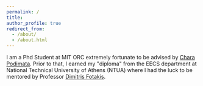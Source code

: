 ```yaml
---
permalink: /
title: 
author_profile: true
redirect_from: 
  - /about/
  - /about.html
---
```


I am a Phd Student at MIT ORC extremely fortunate to be advised by [Chara Podimata](https://www.charapodimata.com/). Prior to that, I earned my "diploma" from the EECS department at National Technical University of Athens (NTUA) where I had the luck to be mentored by Professor [Dimitris Fotakis](https://www.ece.ntua.gr/en/staff/180).
